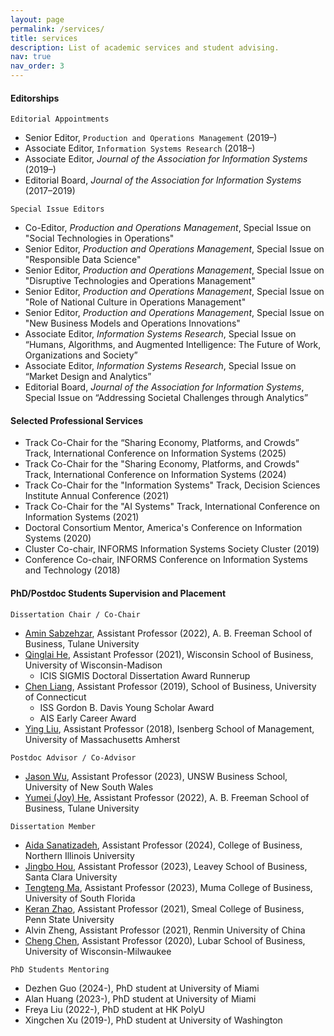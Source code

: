 ```yaml
---
layout: page
permalink: /services/
title: services
description: List of academic services and student advising.
nav: true
nav_order: 3
---
```


#### Editorships

`Editorial Appointments`

- Senior Editor, `Production and Operations Management` (2019–)
- Associate Editor, `Information Systems Research` (2018–)
- Associate Editor, *Journal of the Association for Information Systems* (2019–)
- Editorial Board, *Journal of the Association for Information Systems* (2017–2019)

`Special Issue Editors`

- Co-Editor, *Production and Operations Management*, Special Issue on "Social Technologies in Operations"
- Senior Editor, *Production and Operations Management*, Special Issue on "Responsible Data Science"
- Senior Editor, *Production and Operations Management*, Special Issue on "Disruptive Technologies and Operations Management"
- Senior Editor, *Production and Operations Management*, Special Issue on "Role of National Culture in Operations Management"
- Senior Editor, *Production and Operations Management*, Special Issue on "New Business Models and Operations Innovations"
- Associate Editor, *Information Systems Research*, Special Issue on “Humans, Algorithms, and Augmented Intelligence: The Future of Work, Organizations and Society”
- Associate Editor, *Information Systems Research*, Special Issue on “Market Design and Analytics”
- Editorial Board, *Journal of the Association for Information Systems*, Special Issue on “Addressing Societal Challenges through Analytics”

#### Selected Professional Services

- Track Co-Chair for the “Sharing Economy, Platforms, and Crowds” Track, International Conference on Information Systems (2025)
- Track Co-Chair for the "Sharing Economy, Platforms, and Crowds" Track, International Conference on Information Systems (2024)
- Track Co-Chair for the "Information Systems" Track, Decision Sciences Institute Annual Conference (2021)
- Track Co-Chair for the "AI Systems" Track, International Conference on Information Systems (2021)
- Doctoral Consortium Mentor, America's Conference on Information Systems (2020)
- Cluster Co-chair, INFORMS Information Systems Society Cluster (2019)
- Conference Co-chair, INFORMS Conference on Information Systems and Technology (2018)
 
<!-- <hr style="clear:both;visibility: hidden;" />   -->

#### PhD/Postdoc Students Supervision and Placement

`Dissertation Chair / Co-Chair`
- [Amin Sabzehzar](https://freeman.tulane.edu/faculty-research/management-science/amin-sabzehzar), Assistant Professor (2022), A. B. Freeman School of Business, Tulane University
- [Qinglai He](https://business.wisc.edu/directory/profile/qinglai-he/), Assistant Professor (2021), Wisconsin School of Business, University of Wisconsin-Madison
	* ICIS SIGMIS Doctoral Dissertation Award Runnerup
- [Chen Liang](https://www.business.uconn.edu/person/chen-liang/), Assistant Professor (2019), School of Business, University of Connecticut
	* ISS Gordon B. Davis Young Scholar Award
	* AIS Early Career Award
- [Ying Liu](https://www.isenberg.umass.edu/people/ying-liu), Assistant Professor (2018), Isenberg School of Management, University of Massachusetts Amherst

`Postdoc Advisor / Co-Advisor`
- [Jason Wu](https://www.unsw.edu.au/staff/jason-wu1), Assistant Professor (2023), UNSW Business School, University of New South Wales
- [Yumei (Joy) He](https://freeman.tulane.edu/faculty-research/management-science/yumei-he), Assistant Professor (2022), A. B. Freeman School of Business, Tulane University

`Dissertation Member`
- [Aida Sanatizadeh](https://www.cob.niu.edu/about/directory/sanatizadeh.shtml), Assistant Professor (2024), College of Business, Northern Illinois University
- [Jingbo Hou](https://www.scu.edu/business/isa/faculty/hou/), Assistant Professor (2023), Leavey School of Business, Santa Clara University
- [Tengteng Ma](https://www.usf.edu/business/about/bios/ma-tengteng.aspx), Assistant Professor (2023), Muma College of Business, University of South Florida
- [Keran Zhao](https://directory.smeal.psu.edu/kkz5215), Assistant Professor (2021), Smeal College of Business, Penn State University
- Alvin Zheng, Assistant Professor (2021), Renmin University of China
- [Cheng Chen](https://uwm.edu/business/people/chen-cheng/), Assistant Professor (2020), Lubar School of Business, University of Wisconsin-Milwaukee

`PhD Students Mentoring`
- Dezhen Guo (2024-), PhD student at University of Miami
- Alan Huang (2023-), PhD student at University of Miami
- Freya Liu (2022-), PhD student at HK PolyU
- Xingchen Xu (2019-), PhD student at University of Washington

